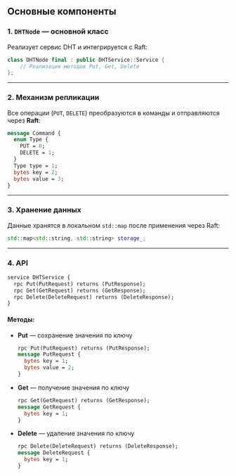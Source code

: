 ## Основные компоненты

### 1. `DHTNode` — основной класс

Реализует сервис DHT и интегрируется с Raft:

```cpp
class DHTNode final : public DHTService::Service {
    // Реализация методов Put, Get, Delete
};
```

---

### 2. Механизм репликации

Все операции (`PUT`, `DELETE`) преобразуются в команды и отправляются через **Raft**:

```proto
message Command {
  enum Type {
    PUT = 0;
    DELETE = 1;
  }
  Type type = 1;
  bytes key = 2;
  bytes value = 3;
}
```

---

### 3. Хранение данных

Данные хранятся в локальном `std::map` после применения через Raft:

```cpp
std::map<std::string, std::string> storage_;
```

---

### 4. API

```proto
service DHTService {
  rpc Put(PutRequest) returns (PutResponse);
  rpc Get(GetRequest) returns (GetResponse);
  rpc Delete(DeleteRequest) returns (DeleteResponse);
}
```

#### Методы:

- **Put** — сохранение значения по ключу
  ```proto
  rpc Put(PutRequest) returns (PutResponse);
  message PutRequest {
    bytes key = 1;
    bytes value = 2;
  }
  ```

- **Get** — получение значения по ключу
  ```proto
  rpc Get(GetRequest) returns (GetResponse);
  message GetRequest {
    bytes key = 1;
  }
  ```

- **Delete** — удаление значения по ключу
  ```proto
  rpc Delete(DeleteRequest) returns (DeleteResponse);
  message DeleteRequest {
    bytes key = 1;
  }
  ```
